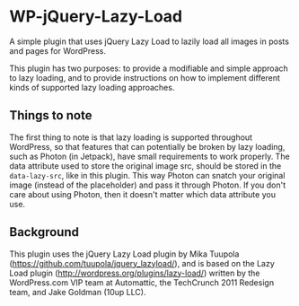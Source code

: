WP-jQuery-Lazy-Load
===================

A simple plugin that uses jQuery Lazy Load to lazily load all images in posts and pages for WordPress.

This plugin has two purposes: to provide a modifiable and simple approach to lazy loading, and to provide instructions on how to implement different kinds of supported lazy loading approaches.

## Things to note
The first thing to note is that lazy loading is supported throughout WordPress, so that features that can potentially be broken by lazy loading, such as Photon (in Jetpack), have small requirements to work properly. The data attribute used to store the original image src, should be stored in the `data-lazy-src`, like in this plugin. This way Photon can snatch your original image (instead of the placeholder) and pass it through Photon. If you don't care about using Photon, then it doesn't matter which data attribute you use.

## Background
This plugin uses the jQuery Lazy Load plugin by Mika Tuupola (https://github.com/tuupola/jquery_lazyload/), and is based on the Lazy Load plugin (http://wordpress.org/plugins/lazy-load/) written by the WordPress.com VIP team at Automattic, the TechCrunch 2011 Redesign team, and Jake Goldman (10up LLC).
